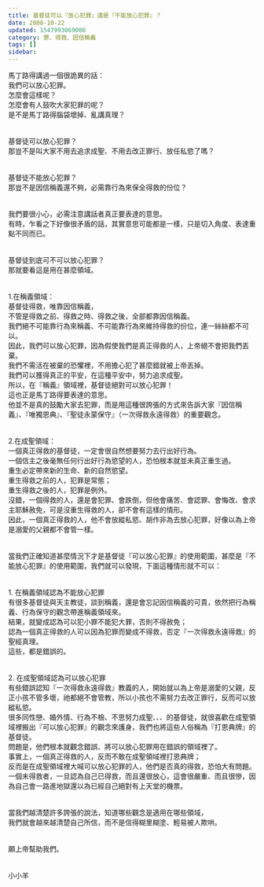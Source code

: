 ```yaml
---
title: 基督徒可以『放心犯罪』還是『不能放心犯罪』？
date: 2008-10-22
updated: 1547993069000
category: 罪、得救、因信稱義
tags: []
sidebar: 
---
```


<p>馬丁路得講過一個很詭異的話：<br/>我們可以放心犯罪。<br/><!--more-->怎麼會這樣呢？<br/>怎麼會有人鼓吹大家犯罪的呢？<br/>是不是馬丁路得腦袋壞掉、亂講真理？<br/><br/><br/>基督徒可以放心犯罪？<br/>那豈不是叫大家不用去追求成聖、不用去改正罪行、放任私慾了嗎？<br/><br/><br/>基督徒不能放心犯罪？<br/>那豈不是因信稱義還不夠，必需靠行為來保全得救的份位？<br/><br/><br/>我們要很小心，必需注意講話者真正要表達的意思。<br/>有時，乍看之下好像很矛盾的話，其實意思可能都是一樣，只是切入角度、表達重點不同而已。<br/><br/><br/>基督徒到底可不可以放心犯罪？<br/>那就要看這是用在甚麼領域。<br/><br/><br/>1.在稱義領域：<br/>基督徒得救，唯靠因信稱義，<br/>不管是得救之前、得救之時、得救之後，全部都靠因信稱義。<br/>我們絕不可能靠行為來稱義、不可能靠行為來維持得救的份位，連一絲絲都不可以。<br/>因此，我們可以放心犯罪，因為假使我們是真正得救的人，上帝絕不會把我們丟棄。<br/>我們不需活在被棄的恐懼裡，不用擔心犯了甚麼錯就被上帝丟掉。<br/>我們可以獲得真正的平安，在這種平安中，努力追求成聖。<br/>所以，在『稱義』領域裡，基督徒絕對可以放心犯罪！<br/>這也正是馬丁路得要表達的意思。<br/>他並不是真的鼓勵大家去犯罪，而是用這種很誇張的方式來告訴大家『因信稱義』、『唯獨恩典』、『聖徒永蒙保守』（一次得救永遠得救）的重要觀念。<br/><br/><br/>2.在成聖領域：<br/>一個真正得救的基督徒，一定會很自然想要努力去行出好行為。<br/>一個信主之後毫無任何行出好行為慾望的人，恐怕根本就並未真正重生過。<br/>重生必定帶來新的生命、新的自然慾望。<br/>重生得救之前的人，犯罪是常態；<br/>重生得救之後的人，犯罪是例外。<br/>沒錯，一個得救的人，還是會犯罪、會跌倒，但他會痛苦、會認罪、會悔改、會求主耶穌赦免，可是沒重生得救的人，卻不會有這樣的情形。<br/>因此，一個真正得救的人，他不會放縱私慾、胡作非為去放心犯罪，好像以為上帝是溺愛的父親都不會管一樣。<br/><br/><br/>當我們正確知道甚麼情況下才是基督徒『可以放心犯罪』的使用範圍，甚麼是『不能放心犯罪』的使用範圍，我們就可以發現，下面這種情形就不可以：<br/><br/><br/>1.	在稱義領域認為不能放心犯罪<br/>有很多基督徒與天主教徒，談到稱義，還是會忘記因信稱義的可貴，依然把行為稱義、行為保守的觀念帶進稱義領域來。<br/>結果，就變成認為可以犯小罪不能犯大罪，否則不得赦免；<br/>認為一個真正得救的人可以因為犯罪而變成不得救，否定『一次得救永遠得救』的聖經真理。<br/>這些，都是錯誤的。<br/><br/><br/>2.	在成聖領域認為可以放心犯罪<br/>有些錯誤認知『一次得救永遠得救』教義的人，開始就以為上帝是溺愛的父親，反正小孩不管多壞，祂都絕不會管教，所以小孩也不需努力去改正罪行，反而可以放縱私慾。<br/>很多同性戀、婚外情、行為不檢、不思努力成聖、、、的基督徒，就很喜歡在成聖領域裡搬出『可以放心犯罪』的觀念來護身，我們也將這些人俗稱為『打恩典牌』的基督徒。<br/>問題是，他們根本就觀念錯誤、將可以放心犯罪用在錯誤的領域裡了。<br/>事實上，一個真正得救的人，反而不敢在成聖領域裡打恩典牌；<br/>反而是在成聖領域裡大喊可以放心犯罪的人，他們是否真的得救，恐怕大有問題。<br/>一個未得救者，一旦認為自己已得救，而且還很放心，這會很嚴重、而且很慘，因為自己會一路進地獄還以為已經自己絕對有上天堂的機票。<br/><br/><br/>當我們越清楚許多誇張的說法，知道哪些觀念是適用在哪些領域，<br/>我們就會越來越清楚自己所信，而不是信得糊里糊塗、輕易被人欺哄。<br/><br/><br/>願上帝幫助我們。<br/><br/><br/>小小羊<br/></p>